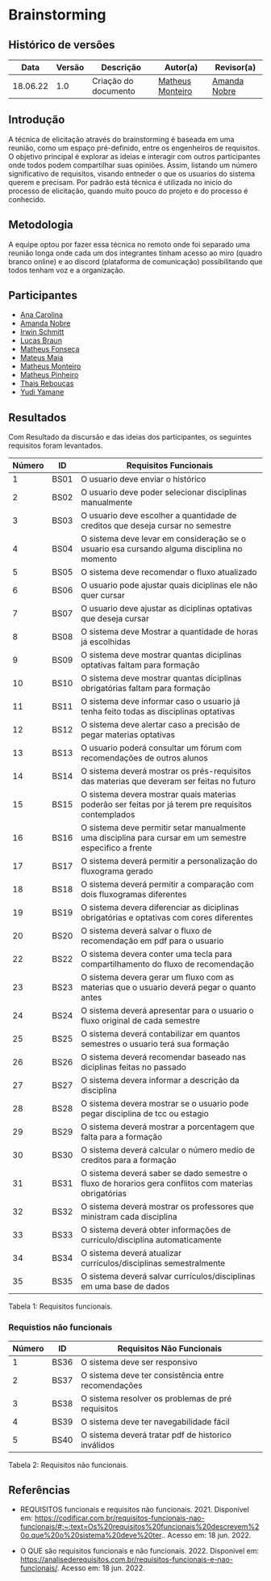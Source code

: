 # Brainstorming

## Histórico de versões
| Data       | Versão | Descrição            | Autor(a)                                     | Revisor(a)                                    |
| ---------- | ------ | -------------------- | -------------------------------------------- | --------------------------------------------- |
| 18.06.22   | 1.0   | Criação do documento | [Matheus Monteiro](https://github.com/matheusyanmonteiro) | [Amanda Nobre](https://github.com/AmandaNbr)|

## Introdução

A técnica de elicitação através do brainstorming é baseada em uma reunião, como um espaço pré-definido, entre os engenheiros de requisitos. O objetivo principal é explorar as ideias e interagir com outros participantes onde todos podem compartilhar suas opiniões. Assim, listando um número significativo de requisitos, visando entneder o que os usuarios do sistema querem e precisam. Por padrão está técnica é utilizada no inicio do processo de elicitação, quando muito pouco do projeto e do processo é conhecido. 

## Metodologia

A equipe optou por fazer essa técnica no remoto onde foi separado uma reunião longa onde cada um dos integrantes tinham acesso ao miro (quadro branco online) e ao discord (plataforma de comunicação) possibilitando que todos tenham voz e a organização.


## Participantes

- [Ana Carolina](https://github.com/AnaCarolinaRodriguesLeite)
- [Amanda Nobre](https://github.com/AmandaNbr)
- [Irwin Schmitt](https://github.com/irwinschmitt)
- [Lucas Braun](https://github.com/lbvx)
- [Matheus Fonseca](https://github.com/gatotabaco)
- [Mateus Maia](https://github.com/mateusmaiamaia)
- [Matheus Monteiro](https://github.com/matheusyanmonteiro)
- [Matheus Pinheiro](https://github.com/matheuscvp)
- [Thais Rebouças](https://github.com/Thais-ra)
- [Yudi Yamane](https://github.com/yudi-azvd)


## Resultados

Com Resultado da discursão e das ideias dos participantes, os seguintes requisitos foram levantados. 

| Número | ID    |                                        Requisitos Funcionais                                        | 
| ---------- | ------ | ---------------------------------------------------------------------------------------------------- |
|   1    | BS01 |  O usuario deve enviar o histórico                                        |
|   2    | BS02 |  O usuario deve poder selecionar disciplinas manualmente                  |
|   3    | BS03 |  O usuario deve escolher a quantidade de creditos que deseja cursar no semestre               |
|   4    | BS04 |  O sistema deve levar em consideração se o usuario esa cursando alguma disciplina no momento         |
|   5    | BS05 |  O sistema deve recomendar o fluxo atualizado                                             |
|   6    | BS06 |  O usuario pode ajustar quais diciplinas ele não quer cursar                                       |
|   7    | BS07 |  O usuario deve ajustar as diciplinas optativas que deseja cursar                                 |
|   8    | BS08 |  O sistema deve Mostrar a quantidade de horas já escolhidas                                      |
|   9   | BS09 |  O sistema deve mostrar quantas diciplinas optativas faltam para formação                    |
|   10   | BS10 |  O sistema deve mostrar quantas diciplinas obrigatórias faltam para formação                 |
|   11   | BS11 |  O sistema deve informar caso o usuario já tenha feito todas as disciplinas optativas             |
|   12   | BS12 |  O sistema deve alertar caso a precisão de pegar materias optativas                              |
|   13   | BS13 |  O usuario poderá consultar um fórum com recomendações de outros alunos                           |
|   14   | BS14 |  O sistema deverá mostrar os prés-requisitos das materias que deveram ser feitas no  futuro        |
|   15   | BS15 |  O sistema devera mostrar quais materias poderão ser feitas por já terem pre requisitos contemplados |
|   16   | BS16 |  O sistema deve permitir setar manualmente uma disciplina para cursar  em um semestre especifico a frente     |
|   17   | BS17 |  O sistema deverá permitir a personalização do fluxograma gerado                 |
|   18   | BS18 |  O sistema deverá permitir a comparação com dois fluxogramas diferentes          |
|   19   | BS19 |  O sistema devera diferenciar as diciplinas obrigatórias e optativas com cores diferentes    |
|   20   | BS20 |  O sistema deverá salvar o fluxo de recomendação em pdf para o usuario              |
|   22   | BS22 |  O sistema devera conter uma tecla para compartilhamento do fluxo de recomendação        |
|   23   | BS23 |  O sistema devera gerar um fluxo com as materias que o usuario deverá pegar o quanto antes  |
|   24   | BS24 |  O sistema deverá apresentar para o usuario o fluxo original de cada semestre       |
|   25   | BS25 |  O sistema deverá contabilizar em quantos semestres o usuario terá sua formação       |
|   26   | BS26 |  O sistema deverá recomendar baseado nas diciplinas feitas no passado           |
|   27   | BS27 |  O sistema devera informar a descrição da disciplina                           |
|   28   | BS28 |  O sistema devera mostrar se o usuario pode pegar disciplina de tcc ou estagio    |
|   29   | BS29 |  O sistema deverá mostrar a porcentagem que falta para a formação  |
|   30   | BS30 |  O sistema deverá calcular o número medio de creditos para a formação    |
|   31   | BS31 |  O sistema deverá saber se dado semestre o fluxo de horarios gera conflitos com materias obrigatórias   |
|   32   | BS32 |  O sistema deverá mostrar os professores que ministram cada disciplina                            |
|   33   | BS33 |  O sistema deverá obter informações de currículo/disciplina automaticamente |
|   34   | BS34 |  O sistema deverá atualizar currículos/disciplinas semestralmente  |
|   35   | BS35 |  O sistema deverá salvar currículos/disciplinas em uma base de dados   |

<figcation>Tabela 1: Requisitos funcionais. </figcation>

### Requistios não funcionais

| Número | ID    |                                   Requisitos Não Funcionais                                    |
| ---------- | ------ | ---------------------------------------------------------------------------------------------------- |
|   1    |   BS36   |                  O sistema deve ser responsivo                                             |
|   2    |   BS37   | O sistema deve ter consistência entre recomendações                                        |
|   3    |   BS38   | O sistema resolver os problemas de pré requisitos                                              |
|   4    |   BS39   | O sistema deve ter navegabilidade fácil                                                        |
|   5    |   BS40   | O sistema deverá tratar pdf de historico inválidos                                             |


<figcation>Tabela 2: Requisitos não funcionais. </figcation>
## Referências

- REQUISITOS funcionais e requisitos não funcionais. 2021. Disponível em: https://codificar.com.br/requisitos-funcionais-nao-funcionais/#:~:text=Os%20requisitos%20funcionais%20descrevem%20o,que%20o%20sistema%20deve%20ter.. Acesso em: 18 jun. 2022.

- O QUE são requisitos funcionais e não funcionais. 2022. Disponível em: https://analisederequisitos.com.br/requisitos-funcionais-e-nao-funcionais/. Acesso em: 18 jun. 2022.

